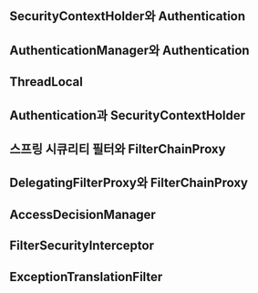 ## SecurityContextHolder와 Authentication
## AuthenticationManager와 Authentication
## ThreadLocal
## Authentication과 SecurityContextHolder
## 스프링 시큐리티 필터와 FilterChainProxy
## DelegatingFilterProxy와 FilterChainProxy
## AccessDecisionManager
## FilterSecurityInterceptor
## ExceptionTranslationFilter


